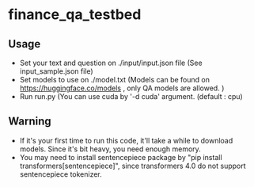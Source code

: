 # finance_qa_testbed

## Usage

- Set your text and question on ./input/input.json file (See input_sample.json file)
- Set models to use on ./model.txt (Models can be found on https://huggingface.co/models , only QA models are allowed. )
- Run run.py (You can use cuda by '-d cuda' argument. (default : cpu)

## Warning

- If it's your first time to run this code, it'll take a while to download models. Since it's bit heavy, you need enough memory.
- You may need to install sentencepiece package by "pip install transformers[sentencepiece]", since transformers 4.0 do not support sentencepiece tokenizer.

